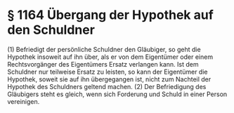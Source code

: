 # § 1164 Übergang der Hypothek auf den Schuldner
(1) Befriedigt der persönliche Schuldner den Gläubiger, so geht die Hypothek insoweit auf ihn über, als er von dem Eigentümer oder einem Rechtsvorgänger des Eigentümers Ersatz verlangen kann. Ist dem Schuldner nur teilweise Ersatz zu leisten, so kann der Eigentümer die Hypothek, soweit sie auf ihn übergegangen ist, nicht zum Nachteil der Hypothek des Schuldners geltend machen.
(2) Der Befriedigung des Gläubigers steht es gleich, wenn sich Forderung und Schuld in einer Person vereinigen.